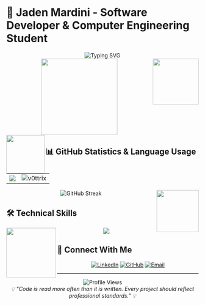 # 👋 Jaden Mardini - Software Developer & Computer Engineering Student

<div align="center">
  <img src="https://readme-typing-svg.herokuapp.com?font=Fira+Code&size=22&duration=3000&pause=1000&color=58A6FF&center=true&vCenter=true&width=600&lines=Computer+Engineering+Student;Professional+C+Developer;Full-Stack+Web+Developer;Problem+Solver+%26+Innovator" alt="Typing SVG" />
</div>

<img align="right" src="https://media.giphy.com/media/077i6AULCXc0FKTj9s/giphy.gif" width="120"/>

<div align="center">
  <img src="https://media.giphy.com/media/qgQUggAC3Pfv687qPC/giphy.gif" width="200"/>
</div>

<img align="left" src="https://media.giphy.com/media/26tn33aiTi1jkl6H6/giphy.gif" width="100"/>

## 📊 GitHub Statistics & Language Usage

<div align="center">
  <table>
    <tr>
      <td>
        <img src="https://github-readme-stats.vercel.app/api/top-langs/?username=v0ttrix&langs_count=25&theme=github_dark&hide_border=true&include_all_commits=true&count_private=true&custom_title=All%20Languages%20Used"/>
      </td>
      <td>
        <img src="https://github-readme-stats.vercel.app/api?username=v0ttrix&show_icons=true&theme=github_dark&hide_border=true&count_private=true&include_all_commits=true" alt="v0ttrix" />
      </td>
    </tr>
  </table>
</div>

<img align="right" src="https://media.giphy.com/media/3oKIPnAiaMCws8nOsE/giphy.gif" width="110"/>

<div align="center">
  <img src="https://github-readme-streak-stats.herokuapp.com/?user=v0ttrix&theme=github-dark-blue&hide_border=true" alt="GitHub Streak" />
</div>

## 🛠️ Technical Skills

<img align="left" src="https://media.giphy.com/media/LaVp0AyqR5bGsC5Cbm/giphy.gif" width="130"/>

<div align="center">
  <img src="https://skillicons.dev/icons?i=c,cs,cpp,python,java,js,html,css,mysql,sqlite,docker,azure,git,arduino,raspberrypi,unity,powershell,wordpress,linux,windows,visualstudio,vscode,clion,qt&perline=8&theme=dark" />
</div>

## 🤝 Connect With Me

<div align="center">
  
[![LinkedIn](https://img.shields.io/badge/LinkedIn-0077B5?style=for-the-badge&logo=linkedin&logoColor=white)](https://www.linkedin.com/in/jaden-mardini-783b1a1ba/)
[![GitHub](https://img.shields.io/badge/GitHub-100000?style=for-the-badge&logo=github&logoColor=white)](https://github.com/v0ttrix)
[![Email](https://img.shields.io/badge/Email-D14836?style=for-the-badge&logo=gmail&logoColor=white)](mailto:your.email@example.com)

</div>

---

<div align="center">
  <img src="https://komarev.com/ghpvc/?username=v0ttrix&label=Profile%20Views&color=58A6FF&style=flat-square" alt="Profile Views" />
</div>

<div align="center">
  <i>💡 "Code is read more often than it is written. Every project should reflect professional standards." 💡</i>
</div>
